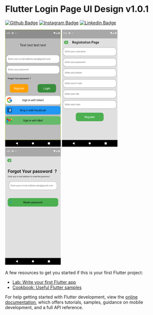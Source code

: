 # Flutter Login Page UI Design v1.0.1 

[![Github Badge](https://img.shields.io/badge/-Github-000?style=quare&labelColor=000&logo=Github&logoColor=white&link=link)](https://github.com/BarisCNGLC)
[![Instagram Badge](https://img.shields.io/badge/-Instagram-C13584?style=flat-quare&labelColor=C13584&logo=instagram&logoColor=white&link=link)](https://www.instagram.com/brscangulec/)
[![Linkedin Badge](https://img.shields.io/badge/LinkedIn-0077B5?style=for-the-badge&logo=linkedin&logoColor=white)](https://www.linkedin.com/in/barış-cangulec-131b76197)




<p float="left">
  <img src="https://github.com/BarisCNGLC/Flutter_Login_Register/blob/main/Screenshot_1657990250.png" width="180">
  <img src="https://github.com/BarisCNGLC/Flutter_Login_Register/blob/main/Screenshot_1657990405.png" width="180">
  <img src="https://github.com/BarisCNGLC/Flutter_Login_Register/blob/main/Screenshot_1657990412.png" width="180">
</p>
A few resources to get you started if this is your first Flutter project:

- [Lab: Write your first Flutter app](https://docs.flutter.dev/get-started/codelab)
- [Cookbook: Useful Flutter samples](https://docs.flutter.dev/cookbook)

For help getting started with Flutter development, view the
[online documentation](https://docs.flutter.dev/), which offers tutorials,
samples, guidance on mobile development, and a full API reference.

